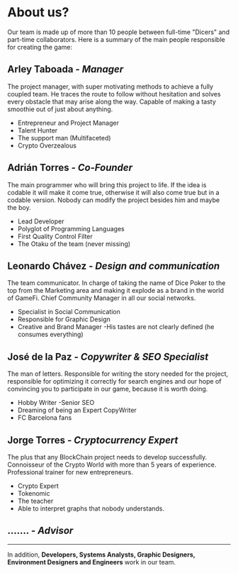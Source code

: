 # About us?

Our team is made up of more than 10 people between full-time "Dicers" and part-time collaborators. Here is a summary of the main people responsible for creating the game:

## Arley Taboada ***- Manager***

The project manager, with super motivating methods to achieve a fully coupled team. He traces the route to follow without hesitation and solves every obstacle that may arise along the way. Capable of making a tasty smoothie out of just about anything.

- Entrepreneur and Project Manager
- Talent Hunter
- The support man (Multifaceted)
- Crypto Overzealous

## Adrián Torres ***- Co-Founder***

The main programmer who will bring this project to life. If the idea is codable it will make it come true, otherwise it will also come true but in a codable version. Nobody can modify the project besides him and maybe the boy.

- Lead Developer
- Polyglot of Programming Languages
- First Quality Control Filter
- The Otaku of the team (never missing)

## Leonardo Chávez ***- Design and communication***

The team communicator. In charge of taking the name of Dice Poker to the top from the Marketing area and making it explode as a brand in the world of GameFi. Chief Community Manager in all our social networks.

- Specialist in Social Communication
- Responsible for Graphic Design
- Creative and Brand Manager
-His tastes are not clearly defined (he consumes everything)

## José de la Paz ***- Copywriter & SEO Specialist***

The man of letters. Responsible for writing the story needed for the project, responsible for optimizing it correctly for search engines and our hope of convincing you to participate in our game, because it is worth doing.

- Hobby Writer
-Senior SEO
- Dreaming of being an Expert CopyWriter
- FC Barcelona fans

## Jorge Torres ***- Cryptocurrency Expert***

The plus that any BlockChain project needs to develop successfully. Connoisseur of the Crypto World with more than 5 years of experience. Professional trainer for new entrepreneurs.

- Crypto Expert
- Tokenomic
- The teacher
- Able to interpret graphs that nobody understands.

## ....... ***- Advisor***

-------------------------------------------------- --------------------------------------------------

In addition, **Developers, Systems Analysts, Graphic Designers, Environment Designers and Engineers** work in our team.